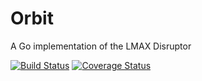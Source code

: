 Orbit
=======

A Go implementation of the LMAX Disruptor

[![Build Status](https://drone.io/github.com/roganartu/orbitus/status.png)](https://drone.io/github.com/roganartu/orbitus/latest)
[![Coverage Status](https://img.shields.io/coveralls/roganartu/orbitus.svg)](https://coveralls.io/r/roganartu/orbitus?branch=master)
